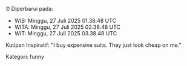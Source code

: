 ⏰ Diperbarui pada:
- WIB: Minggu, 27 Juli 2025 01.38.48 UTC
- WITA: Minggu, 27 Juli 2025 02.38.48 UTC
- WIT: Minggu, 27 Juli 2025 03.38.48 UTC

Kutipan Inspiratif:
"I buy expensive suits. They just look cheap on me."


Kategori: funny

